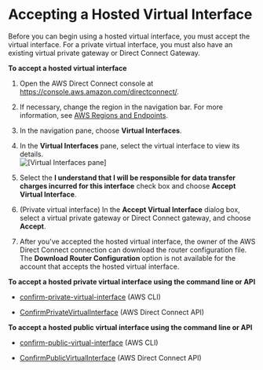 # Accepting a Hosted Virtual Interface<a name="accepthostedvirtualinterface"></a>

Before you can begin using a hosted virtual interface, you must accept the virtual interface\. For a private virtual interface, you must also have an existing virtual private gateway or Direct Connect Gateway\.

**To accept a hosted virtual interface**

1. Open the AWS Direct Connect console at [https://console\.aws\.amazon\.com/directconnect/](https://console.aws.amazon.com/directconnect/)\.

1. If necessary, change the region in the navigation bar\. For more information, see [AWS Regions and Endpoints](http://docs.aws.amazon.com/general/latest/gr/rande.html)\.

1. In the navigation pane, choose **Virtual Interfaces**\.

1. In the **Virtual Interfaces** pane, select the virtual interface to view its details\.  
![\[Virtual Interfaces pane\]](http://docs.aws.amazon.com/directconnect/latest/UserGuide/images/accept_hosted_virtual_interface.png)

1. Select the **I understand that I will be responsible for data transfer charges incurred for this interface** check box and choose **Accept Virtual Interface**\.

1. \(Private virtual interface\) In the **Accept Virtual Interface** dialog box, select a virtual private gateway or Direct Connect gateway, and choose **Accept**\.

1. After you've accepted the hosted virtual interface, the owner of the AWS Direct Connect connection can download the router configuration file\. The **Download Router Configuration** option is not available for the account that accepts the hosted virtual interface\.

**To accept a hosted private virtual interface using the command line or API**

+ [confirm\-private\-virtual\-interface](http://docs.aws.amazon.com/cli/latest/reference/directconnect/confirm-private-virtual-interface.html) \(AWS CLI\)

+ [ConfirmPrivateVirtualInterface](http://docs.aws.amazon.com/directconnect/latest/APIReference/API_ConfirmPrivateVirtualInterface.html) \(AWS Direct Connect API\)

**To accept a hosted public virtual interface using the command line or API**

+ [confirm\-public\-virtual\-interface](http://docs.aws.amazon.com/cli/latest/reference/directconnect/confirm-public-virtual-interface.html) \(AWS CLI\)

+ [ConfirmPublicVirtualInterface](http://docs.aws.amazon.com/directconnect/latest/APIReference/API_ConfirmPublicVirtualInterface.html) \(AWS Direct Connect API\)